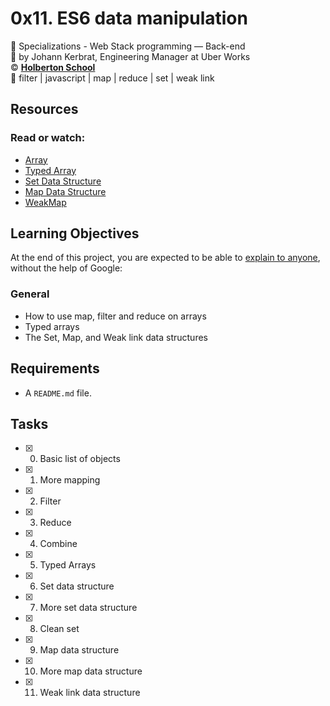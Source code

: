 # 0x11. ES6 data manipulation
:open_file_folder: Specializations - Web Stack programming ― Back-end  
:bust_in_silhouette: by Johann Kerbrat, Engineering Manager at Uber Works  
:copyright: **[Holberton School](https://www.holbertonschool.com/)**  
:bookmark: filter | javascript | map | reduce | set | weak link

## Resources
### Read or watch:
* [Array](https://developer.mozilla.org/en-US/docs/Web/JavaScript/Reference/Global_Objects/Array)
* [Typed Array](https://developer.mozilla.org/en-US/docs/Web/JavaScript/Typed_arrays)
* [Set Data Structure](https://developer.mozilla.org/en-US/docs/Web/JavaScript/Reference/Global_Objects/Set)
* [Map Data Structure](https://developer.mozilla.org/en-US/docs/Web/JavaScript/Reference/Global_Objects/Map)
* [WeakMap](https://developer.mozilla.org/en-US/docs/Web/JavaScript/Reference/Global_Objects/WeakMap)

## Learning Objectives
At the end of this project, you are expected to be able to [explain to anyone](https://fs.blog/2012/04/feynman-technique/), without the help of Google:
### General
* How to use map, filter and reduce on arrays
* Typed arrays
* The Set, Map, and Weak link data structures

## Requirements
* A ```README.md``` file.

## Tasks
* [x] 0. Basic list of objects
* [x] 1. More mapping
* [x] 2. Filter
* [x] 3. Reduce
* [x] 4. Combine
* [x] 5. Typed Arrays
* [x] 6. Set data structure
* [x] 7. More set data structure
* [x] 8. Clean set
* [x] 9. Map data structure
* [x] 10. More map data structure
* [x] 11. Weak link data structure